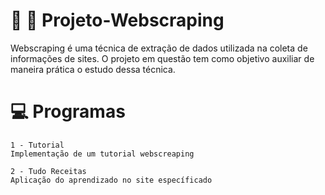 # :notebook_with_decorative_cover: :beginner: Projeto-Webscraping 

Webscraping é uma técnica de extração de dados utilizada na coleta de informações de sites. O projeto em questão tem como 
objetivo auxiliar de maneira prática o estudo dessa técnica.

# :computer: Programas

    1 - Tutorial
    Implementação de um tutorial webscreaping

    2 - Tudo Receitas
    Aplicação do aprendizado no site específicado